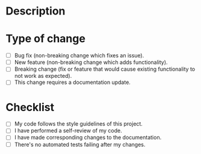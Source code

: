 # Description

# Type of change

- [ ] Bug fix (non-breaking change which fixes an issue).
- [ ] New feature (non-breaking change which adds functionality).
- [ ] Breaking change (fix or feature that would cause existing functionality to not work as expected).
- [ ] This change requires a documentation update.

# Checklist

- [ ] My code follows the style guidelines of this project.
- [ ] I have performed a self-review of my code.
- [ ] I have made corresponding changes to the documentation.
- [ ] There's no automated tests failing after my changes.
